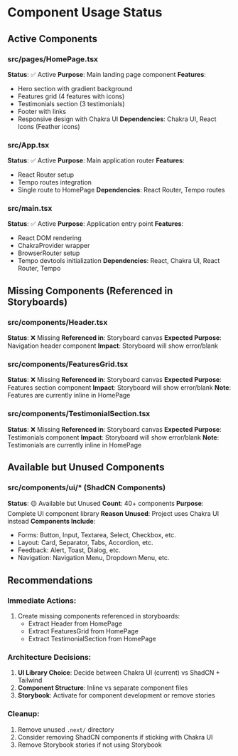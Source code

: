 # Component Usage Status

## Active Components

### src/pages/HomePage.tsx
**Status**: ✅ Active
**Purpose**: Main landing page component
**Features**:
- Hero section with gradient background
- Features grid (4 features with icons)
- Testimonials section (3 testimonials)
- Footer with links
- Responsive design with Chakra UI
**Dependencies**: Chakra UI, React Icons (Feather icons)

### src/App.tsx
**Status**: ✅ Active
**Purpose**: Main application router
**Features**:
- React Router setup
- Tempo routes integration
- Single route to HomePage
**Dependencies**: React Router, Tempo routes

### src/main.tsx
**Status**: ✅ Active
**Purpose**: Application entry point
**Features**:
- React DOM rendering
- ChakraProvider wrapper
- BrowserRouter setup
- Tempo devtools initialization
**Dependencies**: React, Chakra UI, React Router, Tempo

## Missing Components (Referenced in Storyboards)

### src/components/Header.tsx
**Status**: ❌ Missing
**Referenced in**: Storyboard canvas
**Expected Purpose**: Navigation header component
**Impact**: Storyboard will show error/blank

### src/components/FeaturesGrid.tsx
**Status**: ❌ Missing
**Referenced in**: Storyboard canvas
**Expected Purpose**: Features section component
**Impact**: Storyboard will show error/blank
**Note**: Features are currently inline in HomePage

### src/components/TestimonialSection.tsx
**Status**: ❌ Missing
**Referenced in**: Storyboard canvas
**Expected Purpose**: Testimonials component
**Impact**: Storyboard will show error/blank
**Note**: Testimonials are currently inline in HomePage

## Available but Unused Components

### src/components/ui/* (ShadCN Components)
**Status**: 🟡 Available but Unused
**Count**: 40+ components
**Purpose**: Complete UI component library
**Reason Unused**: Project uses Chakra UI instead
**Components Include**:
- Forms: Button, Input, Textarea, Select, Checkbox, etc.
- Layout: Card, Separator, Tabs, Accordion, etc.
- Feedback: Alert, Toast, Dialog, etc.
- Navigation: Navigation Menu, Dropdown Menu, etc.

## Recommendations

### Immediate Actions:
1. Create missing components referenced in storyboards:
   - Extract Header from HomePage
   - Extract FeaturesGrid from HomePage
   - Extract TestimonialSection from HomePage

### Architecture Decisions:
1. **UI Library Choice**: Decide between Chakra UI (current) vs ShadCN + Tailwind
2. **Component Structure**: Inline vs separate component files
3. **Storybook**: Activate for component development or remove stories

### Cleanup:
1. Remove unused `.next/` directory
2. Consider removing ShadCN components if sticking with Chakra UI
3. Remove Storybook stories if not using Storybook
